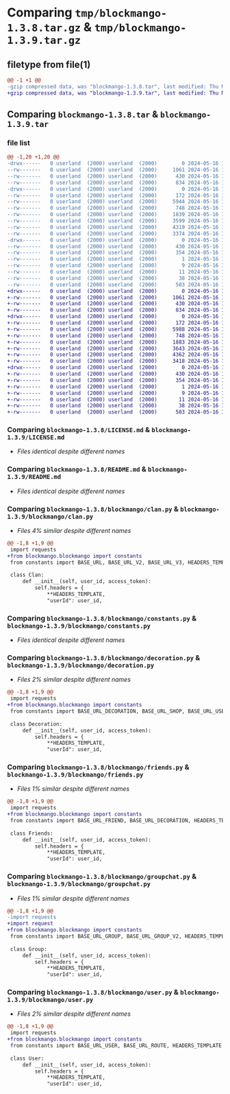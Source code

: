 # Comparing `tmp/blockmango-1.3.8.tar.gz` & `tmp/blockmango-1.3.9.tar.gz`

## filetype from file(1)

```diff
@@ -1 +1 @@
-gzip compressed data, was "blockmango-1.3.8.tar", last modified: Thu May 16 19:39:23 2024, max compression
+gzip compressed data, was "blockmango-1.3.9.tar", last modified: Thu May 16 19:53:00 2024, max compression
```

## Comparing `blockmango-1.3.8.tar` & `blockmango-1.3.9.tar`

### file list

```diff
@@ -1,20 +1,20 @@
-drwx------   0 userland  (2000) userland  (2000)        0 2024-05-16 19:39:23.465167 blockmango-1.3.8/
--rw-------   0 userland  (2000) userland  (2000)     1061 2024-05-16 17:46:17.000000 blockmango-1.3.8/LICENSE.md
--rw-------   0 userland  (2000) userland  (2000)      430 2024-05-16 19:39:23.465167 blockmango-1.3.8/PKG-INFO
--rw-------   0 userland  (2000) userland  (2000)      834 2024-05-16 17:43:12.000000 blockmango-1.3.8/README.md
-drwx------   0 userland  (2000) userland  (2000)        0 2024-05-16 19:39:23.441167 blockmango-1.3.8/blockmango/
--rw-------   0 userland  (2000) userland  (2000)      172 2024-05-16 19:13:31.000000 blockmango-1.3.8/blockmango/__init__.py
--rw-------   0 userland  (2000) userland  (2000)     5944 2024-05-16 19:13:31.000000 blockmango-1.3.8/blockmango/clan.py
--rw-------   0 userland  (2000) userland  (2000)      748 2024-05-16 19:37:41.000000 blockmango-1.3.8/blockmango/constants.py
--rw-------   0 userland  (2000) userland  (2000)     1839 2024-05-16 19:13:31.000000 blockmango-1.3.8/blockmango/decoration.py
--rw-------   0 userland  (2000) userland  (2000)     3599 2024-05-16 19:13:31.000000 blockmango-1.3.8/blockmango/friends.py
--rw-------   0 userland  (2000) userland  (2000)     4319 2024-05-16 19:13:31.000000 blockmango-1.3.8/blockmango/groupchat.py
--rw-------   0 userland  (2000) userland  (2000)     3374 2024-05-16 19:13:31.000000 blockmango-1.3.8/blockmango/user.py
-drwx------   0 userland  (2000) userland  (2000)        0 2024-05-16 19:39:23.461167 blockmango-1.3.8/blockmango.egg-info/
--rw-------   0 userland  (2000) userland  (2000)      430 2024-05-16 19:39:23.000000 blockmango-1.3.8/blockmango.egg-info/PKG-INFO
--rw-------   0 userland  (2000) userland  (2000)      354 2024-05-16 19:39:23.000000 blockmango-1.3.8/blockmango.egg-info/SOURCES.txt
--rw-------   0 userland  (2000) userland  (2000)        1 2024-05-16 19:39:23.000000 blockmango-1.3.8/blockmango.egg-info/dependency_links.txt
--rw-------   0 userland  (2000) userland  (2000)        9 2024-05-16 19:39:23.000000 blockmango-1.3.8/blockmango.egg-info/requires.txt
--rw-------   0 userland  (2000) userland  (2000)       11 2024-05-16 19:39:23.000000 blockmango-1.3.8/blockmango.egg-info/top_level.txt
--rw-------   0 userland  (2000) userland  (2000)       38 2024-05-16 19:39:23.465167 blockmango-1.3.8/setup.cfg
--rw-------   0 userland  (2000) userland  (2000)      503 2024-05-16 19:39:16.000000 blockmango-1.3.8/setup.py
+drwx------   0 userland  (2000) userland  (2000)        0 2024-05-16 19:53:00.897167 blockmango-1.3.9/
+-rw-------   0 userland  (2000) userland  (2000)     1061 2024-05-16 17:46:17.000000 blockmango-1.3.9/LICENSE.md
+-rw-------   0 userland  (2000) userland  (2000)      430 2024-05-16 19:53:00.893167 blockmango-1.3.9/PKG-INFO
+-rw-------   0 userland  (2000) userland  (2000)      834 2024-05-16 17:43:12.000000 blockmango-1.3.9/README.md
+drwx------   0 userland  (2000) userland  (2000)        0 2024-05-16 19:53:00.877167 blockmango-1.3.9/blockmango/
+-rw-------   0 userland  (2000) userland  (2000)      172 2024-05-16 19:13:31.000000 blockmango-1.3.9/blockmango/__init__.py
+-rw-------   0 userland  (2000) userland  (2000)     5988 2024-05-16 19:49:32.000000 blockmango-1.3.9/blockmango/clan.py
+-rw-------   0 userland  (2000) userland  (2000)      748 2024-05-16 19:37:41.000000 blockmango-1.3.9/blockmango/constants.py
+-rw-------   0 userland  (2000) userland  (2000)     1883 2024-05-16 19:49:54.000000 blockmango-1.3.9/blockmango/decoration.py
+-rw-------   0 userland  (2000) userland  (2000)     3643 2024-05-16 19:50:26.000000 blockmango-1.3.9/blockmango/friends.py
+-rw-------   0 userland  (2000) userland  (2000)     4362 2024-05-16 19:51:37.000000 blockmango-1.3.9/blockmango/groupchat.py
+-rw-------   0 userland  (2000) userland  (2000)     3418 2024-05-16 19:52:01.000000 blockmango-1.3.9/blockmango/user.py
+drwx------   0 userland  (2000) userland  (2000)        0 2024-05-16 19:53:00.893167 blockmango-1.3.9/blockmango.egg-info/
+-rw-------   0 userland  (2000) userland  (2000)      430 2024-05-16 19:53:00.000000 blockmango-1.3.9/blockmango.egg-info/PKG-INFO
+-rw-------   0 userland  (2000) userland  (2000)      354 2024-05-16 19:53:00.000000 blockmango-1.3.9/blockmango.egg-info/SOURCES.txt
+-rw-------   0 userland  (2000) userland  (2000)        1 2024-05-16 19:53:00.000000 blockmango-1.3.9/blockmango.egg-info/dependency_links.txt
+-rw-------   0 userland  (2000) userland  (2000)        9 2024-05-16 19:53:00.000000 blockmango-1.3.9/blockmango.egg-info/requires.txt
+-rw-------   0 userland  (2000) userland  (2000)       11 2024-05-16 19:53:00.000000 blockmango-1.3.9/blockmango.egg-info/top_level.txt
+-rw-------   0 userland  (2000) userland  (2000)       38 2024-05-16 19:53:00.897167 blockmango-1.3.9/setup.cfg
+-rw-------   0 userland  (2000) userland  (2000)      503 2024-05-16 19:52:28.000000 blockmango-1.3.9/setup.py
```

### Comparing `blockmango-1.3.8/LICENSE.md` & `blockmango-1.3.9/LICENSE.md`

 * *Files identical despite different names*

### Comparing `blockmango-1.3.8/README.md` & `blockmango-1.3.9/README.md`

 * *Files identical despite different names*

### Comparing `blockmango-1.3.8/blockmango/clan.py` & `blockmango-1.3.9/blockmango/clan.py`

 * *Files 4% similar despite different names*

```diff
@@ -1,8 +1,9 @@
 import requests
+from blockmango.blockmango import constants
 from constants import BASE_URL, BASE_URL_V2, BASE_URL_V3, HEADERS_TEMPLATE
 
 class Clan:
     def __init__(self, user_id, access_token):
         self.headers = {
             **HEADERS_TEMPLATE,
             "userId": user_id,
```

### Comparing `blockmango-1.3.8/blockmango/constants.py` & `blockmango-1.3.9/blockmango/constants.py`

 * *Files identical despite different names*

### Comparing `blockmango-1.3.8/blockmango/decoration.py` & `blockmango-1.3.9/blockmango/decoration.py`

 * *Files 2% similar despite different names*

```diff
@@ -1,8 +1,9 @@
 import requests
+from blockmango.blockmango import constants
 from constants import BASE_URL_DECORATION, BASE_URL_SHOP, BASE_URL_USER, HEADERS_TEMPLATE
 
 class Decoration:
     def __init__(self, user_id, access_token):
         self.headers = {
             **HEADERS_TEMPLATE,
             "userId": user_id,
```

### Comparing `blockmango-1.3.8/blockmango/friends.py` & `blockmango-1.3.9/blockmango/friends.py`

 * *Files 1% similar despite different names*

```diff
@@ -1,8 +1,9 @@
 import requests
+from blockmango.blockmango import constants
 from constants import BASE_URL_FRIEND, BASE_URL_DECORATION, HEADERS_TEMPLATE
 
 class Friends:
     def __init__(self, user_id, access_token):
         self.headers = {
             **HEADERS_TEMPLATE,
             "userId": user_id,
```

### Comparing `blockmango-1.3.8/blockmango/groupchat.py` & `blockmango-1.3.9/blockmango/groupchat.py`

 * *Files 1% similar despite different names*

```diff
@@ -1,8 +1,9 @@
-import requests
+import request
+from blockmango.blockmango import constants
 from constants import BASE_URL_GROUP, BASE_URL_GROUP_V2, HEADERS_TEMPLATE
 
 class Group:
     def __init__(self, user_id, access_token):
         self.headers = {
             **HEADERS_TEMPLATE,
             "userId": user_id,
```

### Comparing `blockmango-1.3.8/blockmango/user.py` & `blockmango-1.3.9/blockmango/user.py`

 * *Files 2% similar despite different names*

```diff
@@ -1,8 +1,9 @@
 import requests
+from blockmango.blockmango import constants
 from constants import BASE_URL_USER, BASE_URL_ROUTE, HEADERS_TEMPLATE
 
 class User:
     def __init__(self, user_id, access_token):
         self.headers = {
             **HEADERS_TEMPLATE,
             "userId": user_id,
```

